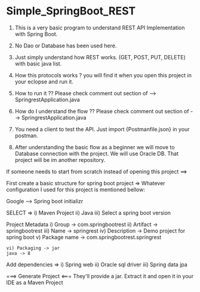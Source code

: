 # Simple_SpringBoot_REST
1. This is a very basic program to understand REST API Implementation with Spring Boot.
2. No Dao or Database has been used here.
3. Just simply understand how REST works. (GET, POST, PUT, DELETE) with basic java list.
4. How this protocols works ? you will find it when you open this project in your eclopse and run it.
5. How to run it ?? Please check comment out section of --> SpringrestApplication.java
6. How do I understand the flow ?? Please check comment out section of --> SpringrestApplication.java
7. You need a client to test the API. Just import {Postmanfile.json} in your postman.

8. After understanding the basic flow as a beginner we will move to Database connection with the project. We will use Oracle DB. That project will be im another repository. 



If someone needs to start from scratch instead of opening this project ==> 

First create a basic structure for spring boot project => 
Whatever configuration I used for this project is mentioned bellow: 

Google --> Spring boot initializr

SELECT => 
	i) Maven Project
	ii) Java
	iii) Select a spring boot version
	
Project Metadata
	i) Group -> com.springbootrest
	ii) Artifact -> springbootrest
	iii) Name -> springrest
	iv) Description -> Demo project for spring boot
	v) Package name -> com.springbootrest.springrest 
	
	vi) Packaging -> jar
	java -> 8

Add dependencies => 
		i) Spring web
		ii) Oracle sql driver
		iii) Spring data jpa
		
===> Generate Project <===
They'll provide a jar. Extract it and open it in your IDE as a Maven Project
